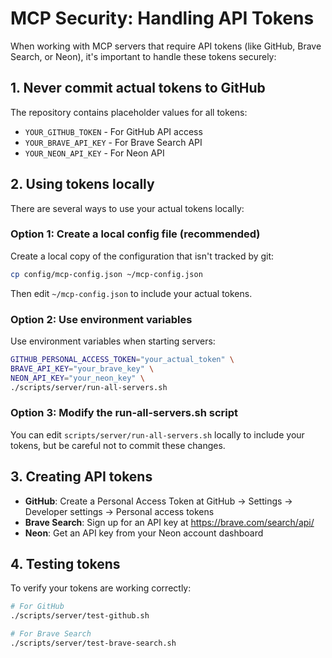 # MCP Security: Handling API Tokens

When working with MCP servers that require API tokens (like GitHub, Brave Search, or Neon), it's important to handle these tokens securely:

## 1. Never commit actual tokens to GitHub

The repository contains placeholder values for all tokens:
- `YOUR_GITHUB_TOKEN` - For GitHub API access
- `YOUR_BRAVE_API_KEY` - For Brave Search API
- `YOUR_NEON_API_KEY` - For Neon API

## 2. Using tokens locally

There are several ways to use your actual tokens locally:

### Option 1: Create a local config file (recommended)
Create a local copy of the configuration that isn't tracked by git:

```bash
cp config/mcp-config.json ~/mcp-config.json
```

Then edit `~/mcp-config.json` to include your actual tokens.

### Option 2: Use environment variables

Use environment variables when starting servers:

```bash
GITHUB_PERSONAL_ACCESS_TOKEN="your_actual_token" \
BRAVE_API_KEY="your_brave_key" \
NEON_API_KEY="your_neon_key" \
./scripts/server/run-all-servers.sh
```

### Option 3: Modify the run-all-servers.sh script

You can edit `scripts/server/run-all-servers.sh` locally to include your tokens, but be careful not to commit these changes.

## 3. Creating API tokens

- **GitHub**: Create a Personal Access Token at GitHub → Settings → Developer settings → Personal access tokens
- **Brave Search**: Sign up for an API key at https://brave.com/search/api/
- **Neon**: Get an API key from your Neon account dashboard

## 4. Testing tokens

To verify your tokens are working correctly:

```bash
# For GitHub
./scripts/server/test-github.sh

# For Brave Search
./scripts/server/test-brave-search.sh
```
